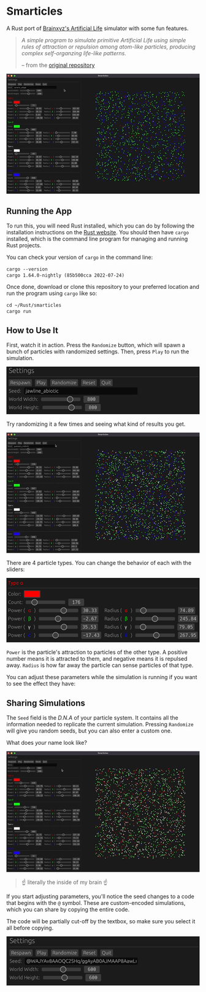 # Smarticles
A Rust port of [Brainxyz's Artificial Life](https://www.youtube.com/watch?v=0Kx4Y9TVMGg)
simulator with some fun features.

> *A simple program to simulate primitive Artificial Life using simple rules of
> attraction or repulsion among atom-like particles, producing complex
> self-organzing life-like patterns.*
> 
> – from the [original repository](https://github.com/hunar4321/life_code)

![animation of the app simulating particles](./img/app_anim.gif)

## Running the App

To run this, you will need Rust installed, which you can do by following the
installation instructions on the [Rust website](https://www.rust-lang.org/).
You should then have `cargo` installed, which is the command line program
for managing and running Rust projects.

You can check your version of `cargo` in the command line:

```commandline
cargo --version
cargo 1.64.0-nightly (85b500cca 2022-07-24)
```

Once done, download or clone this repository to your preferred location and
run the program using `cargo` like so:

```commandline
cd ~/Rust/smarticles
cargo run
```

## How to Use It

First, watch it in action. Press the `Randomize` button, which will spawn a
bunch of particles with randomized settings. Then, press `Play` to run the
simulation.

![screenshot of the app's basic controls](./img/random_play.png)

Try randomizing it a few times and seeing what kind of results you get.

![animation of the app simulating particles](./img/app_anim2.gif)

There are 4 particle types. You can change the behavior of each with the sliders:

![screenshot of particle's parameters](./img/params.png)

`Power` is the particle's attraction to particles of the other type. A positive
number means it is attracted to them, and negative means it is repulsed away.
`Radius` is how far away the particle can sense particles of that type.

You can adjust these parameters while the simulation is running if you want to
see the effect they have:

## Sharing Simulations

The `Seed` field is the *D.N.A* of your particle system. It contains all the
information needed to replicate the current simulation. Pressing `Randomize`
will give you random seeds, but you can also enter a custom one.

What does *your* name look like?

![simulation using "chevy" as the seed](./img/custom_seed.gif)

> ☝️ literally the inside of my brain ☝️

If you start adjusting parameters, you'll notice the seed changes to a code
that begins with the `@` symbol. These are custom-encoded simulations, which
you can share by copying the entire code.

The code will be partially cut-off by the textbox, so make sure you select it all
before copying.

![screenshot of particle's parameters](./img/custom_code.png)